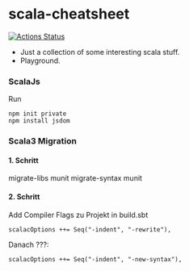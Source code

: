 # scala-cheatsheet

[![Actions Status](https://github.com/GuntherW/scala-cheatsheet/workflows/Scala%20Ci/badge.svg)](https://github.com/GuntherW/scala-cheatsheet/actions)
+ Just a collection of some interesting scala stuff.
+ Playground.

### ScalaJs
Run
```
npm init private
npm install jsdom
```


### Scala3 Migration

#### 1. Schritt
migrate-libs munit
migrate-syntax munit

#### 2. Schritt
Add Compiler Flags zu Projekt in build.sbt

```scalacOptions ++= Seq("-indent", "-rewrite"),```

Danach ???:

```scalacOptions ++= Seq("-indent", "-new-syntax"),```